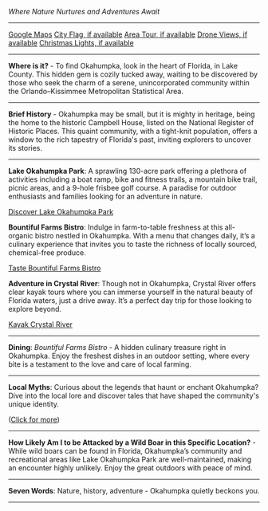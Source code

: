 *Where Nature Nurtures and Adventures Await*

---

[Google Maps](https://www.google.com/maps/place/Okahumpka,+FL+34762/data=!3m1!1e3)
[City Flag, if available](https://www.google.com/search?tbm=isch&q=Okahumpka+FL+Flag+Picture)
[Area Tour, if available](https://www.youtube.com/results?search_query=Okahumpka+FL+4k+tour)
[Drone Views, if available](https://www.youtube.com/results?search_query=Okahumpka+FL+4k+drone)
[Christmas Lights, if available](https://www.youtube.com/results?search_query=Okahumpka+FL+christmas+lights&sp=CAI%253D)

---

**Where is it?** - To find Okahumpka, look in the heart of Florida, in Lake County. This hidden gem is cozily tucked away, waiting to be discovered by those who seek the charm of a serene, unincorporated community within the Orlando–Kissimmee Metropolitan Statistical Area.

---

**Brief History** - Okahumpka may be small, but it is mighty in heritage, being the home to the historic Campbell House, listed on the National Register of Historic Places. This quaint community, with a tight-knit population, offers a window to the rich tapestry of Florida's past, inviting explorers to uncover its stories.

---

**Lake Okahumpka Park**: A sprawling 130-acre park offering a plethora of activities including a boat ramp, bike and fitness trails, a mountain bike trail, picnic areas, and a 9-hole frisbee golf course. A paradise for outdoor enthusiasts and families looking for an adventure in nature.

  [Discover Lake Okahumpka Park](https://www.youtube.com/results?search_query=Lake+Okahumpka+Park+4k)

**Bountiful Farms Bistro**: Indulge in farm-to-table freshness at this all-organic bistro nestled in Okahumpka. With a menu that changes daily, it’s a culinary experience that invites you to taste the richness of locally sourced, chemical-free produce.

  [Taste Bountiful Farms Bistro](https://www.youtube.com/results?search_query=Bountiful+Farms+Bistro+Okahumpka)

**Adventure in Crystal River**: Though not in Okahumpka, Crystal River offers clear kayak tours where you can immerse yourself in the natural beauty of Florida waters, just a drive away. It’s a perfect day trip for those looking to explore beyond.

  [Kayak Crystal River](https://www.youtube.com/results?search_query=Crystal+River+clear+kayak+tour)

---

**Dining**: *Bountiful Farms Bistro* - A hidden culinary treasure right in Okahumpka. Enjoy the freshest dishes in an outdoor setting, where every bite is a testament to the love and care of local farming.

---

**Local Myths**: Curious about the legends that haunt or enchant Okahumpka? Dive into the local lore and discover tales that have shaped the community's unique identity.

([Click for more](https://www.google.com/search?q=Okahumpka+FL+local+myths))

---

**How Likely Am I to be Attacked by a Wild Boar in this Specific Location?** - While wild boars can be found in Florida, Okahumpka’s community and recreational areas like Lake Okahumpka Park are well-maintained, making an encounter highly unlikely. Enjoy the great outdoors with peace of mind.

---

**Seven Words**: Nature, history, adventure - Okahumpka quietly beckons you.

---